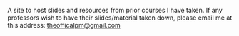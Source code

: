 A site to host slides and resources from prior courses I have taken. If any professors wish to have their slides/material taken down, please email me at this address: theofficalpm@gmail.com

